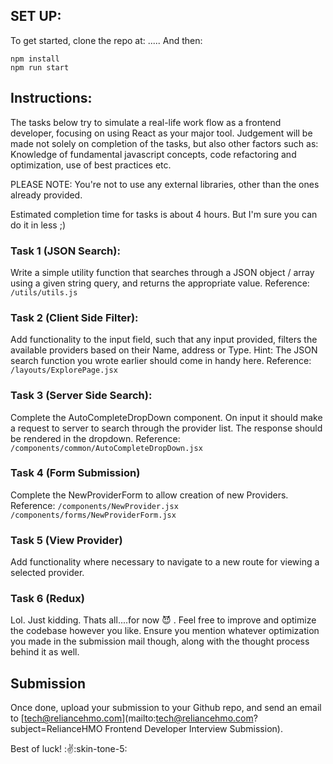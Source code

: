 ## SET UP:
To get started, clone the repo at: .....
And then:
```
npm install
npm run start
```

## Instructions:
The tasks below try to simulate a real-life work flow as a frontend developer, focusing on using React as your major tool. Judgement will be made not solely on completion of the tasks, but also other factors such as: Knowledge of fundamental javascript concepts, code refactoring and optimization, use of best practices etc.

PLEASE NOTE: You're not to use any external libraries, other than the ones already provided.

Estimated completion time for tasks is about 4 hours. But I'm sure you can do it in less ;)

### Task 1 (JSON Search):
Write a simple utility function that searches through a JSON object / array using a given string query, and returns the appropriate value.
Reference: `/utils/utils.js`

### Task 2 (Client Side Filter):
Add functionality to the input field, such that any input provided, filters the available providers based on their Name, address or Type. 
Hint: The JSON search function you wrote earlier should come in handy here.
Reference: `/layouts/ExplorePage.jsx`

### Task 3 (Server Side Search):
Complete the AutoCompleteDropDown component. On input it should make a request to server to search through the provider list. The response should be rendered in the dropdown.
Reference: `/components/common/AutoCompleteDropDown.jsx`

### Task 4 (Form Submission)
Complete the NewProviderForm to allow creation of new Providers.
Reference:
`/components/NewProvider.jsx`
`/components/forms/NewProviderForm.jsx`

### Task 5 (View Provider)
Add functionality where necessary to navigate to a new route for viewing a selected provider.

### Task 6 (Redux)  
Lol. Just kidding. Thats all....for now :smiling_imp: .
Feel free to improve and optimize the codebase however you like. Ensure you mention whatever optimization you made in the submission mail though, along with the thought process behind it as well.

## Submission
Once done, upload your submission to your Github repo, and send an email to [tech@reliancehmo.com](mailto:tech@reliancehmo.com?subject=RelianceHMO Frontend Developer Interview Submission).

Best of luck! ::v::skin-tone-5:
